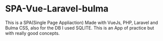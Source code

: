 # SPA-Vue-Laravel-bulma
This is a SPA(Single Page Appliaction) Made with VueJs, PHP, Laravel and Bulma CSS, also for the DB I used SQLITE. This is an App of practice but with really good concepts.
